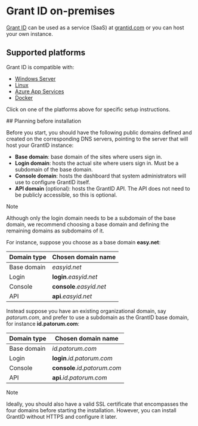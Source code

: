 ﻿# Grant ID on-premises

[Grant ID](../index.md) can be used as a service (SaaS) at [grantid.com](https://grantid.com) or you can host your own instance.

## Supported platforms

Grant ID is compatible with:

* [Windows Server](windows/index.md)
* [Linux](linux/index.md)
* [Azure App Services](azure/index.md)
* [Docker](docker/index.md)

Click on one of the platforms above for specific setup instructions.

<a name="planning" />
## Planning before installation

Before you start, you should have the following public domains defined and created on the corresponding DNS servers, pointing to the server
that will host your GrantID instance:

* **Base domain**: base domain of the sites where users sign in.
* **Login domain**: hosts the actual site where users sign in. Must be a subdomain of the base domain.
* **Console domain**: hosts the dashboard that system administrators will use to configure GrantID itself.
* **API domain** (optional): hosts the GrantID API. The API does not need to be publicly accessible, so this is optional.

> [!NOTE]
> Although only the login domain needs to be a subdomain of the base domain, we recommend choosing a base domain and defining the remaining
> domains as subdomains of it.

For instance, suppose you choose as a base domain **easy.net**:

Domain type | Chosen domain name
----------- | ------------------
Base domain | *easyid.net*
Login       | **login**.*easyid.net*
Console     | **console**.*easyid.net*
API         | **api**.*easyid.net*

Instead suppose you have an existing organizational domain, say *patorum.com*, and prefer to use a subdomain as the GrantID base
domain, for instance **id.patorum.com**:

Domain type | Chosen domain name
----------- | ------------------
Base domain | *id.patorum.com*
Login       | **login**.*id.patorum.com*
Console     | **console**.*id.patorum.com*
API         | **api**.*id.patorum.com*

> [!NOTE]
> Ideally, you should also have a valid SSL certificate that encompasses the four domains before starting the installation.
> However, you can install GrantID without HTTPS and configure it later.
